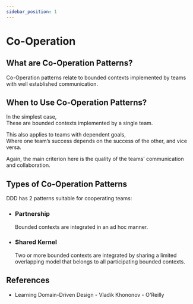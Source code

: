 ```yaml
---
sidebar_position: 1
---
```


# Co-Operation

## What are Co-Operation Patterns?

Co-Operation patterns relate to bounded contexts implemented by teams with well established communication.

## When to Use Co-Operation Patterns?

In the simplest case,  
These are bounded contexts implemented by a single team.

This also applies to teams with dependent goals,  
Where one team’s success depends on the success of the other, and vice versa.

Again, the main criterion here is the quality of the teams’ communication and collaboration.

## Types of Co-Operation Patterns

DDD has 2 patterns suitable for cooperating teams:

- ### Partnership

  Bounded contexts are integrated in an ad hoc manner.

- ### Shared Kernel

  Two or more bounded contexts are integrated by sharing a limited overlapping model that belongs to all participating bounded contexts.

## References

- Learning Domain-Driven Design - Vladik Khononov - O'Reilly
